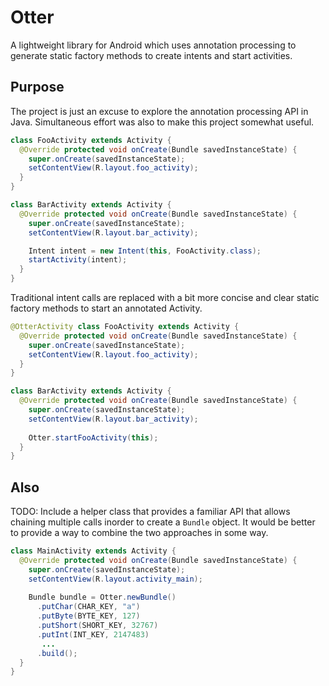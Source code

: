 Otter
=====

A lightweight library for Android which uses annotation processing to generate static factory 
methods to create intents and start activities.

Purpose
-------
The project is just an excuse to explore the annotation processing API in Java. Simultaneous effort
was also to make this project somewhat useful.

```java
class FooActivity extends Activity {
  @Override protected void onCreate(Bundle savedInstanceState) {
    super.onCreate(savedInstanceState);
    setContentView(R.layout.foo_activity);
  }
}

class BarActivity extends Activity {
  @Override protected void onCreate(Bundle savedInstanceState) {
    super.onCreate(savedInstanceState);
    setContentView(R.layout.bar_activity);

    Intent intent = new Intent(this, FooActivity.class);
    startActivity(intent);
  }
}
```

Traditional intent calls are replaced with a bit more concise and clear static factory methods to 
start an annotated Activity.

```java
@OtterActivity class FooActivity extends Activity {
  @Override protected void onCreate(Bundle savedInstanceState) {
    super.onCreate(savedInstanceState);
    setContentView(R.layout.foo_activity);    
  }
}

class BarActivity extends Activity {
  @Override protected void onCreate(Bundle savedInstanceState) {
    super.onCreate(savedInstanceState);
    setContentView(R.layout.bar_activity);
    
    Otter.startFooActivity(this);
  }
}
```

Also
-----
TODO: Include a helper class that provides a familiar API that allows chaining multiple calls 
inorder to create a `Bundle` object. It would be better to provide a way to combine the two 
approaches in some way.

```java
class MainActivity extends Activity {
  @Override protected void onCreate(Bundle savedInstanceState) {
    super.onCreate(savedInstanceState);
    setContentView(R.layout.activity_main);
    
    Bundle bundle = Otter.newBundle()
      .putChar(CHAR_KEY, "a")
      .putByte(BYTE_KEY, 127)
      .putShort(SHORT_KEY, 32767)
      .putInt(INT_KEY, 2147483)
       ...
      .build();    
  }
}
  
```